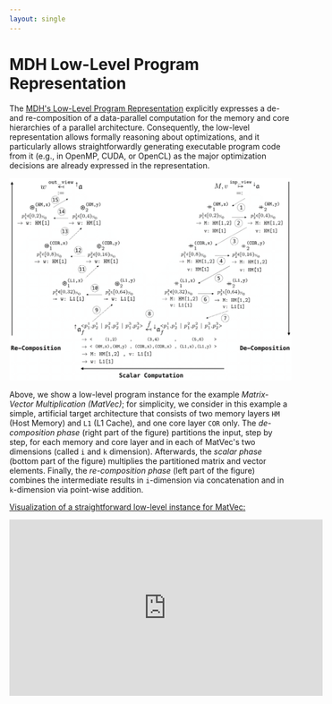 ```yaml
---
layout: single
---
```


# MDH Low-Level Program Representation

The [MDH's Low-Level Program Representation](https://dl.acm.org/doi/10.1145/3665643) explicitly expresses a de- and re-composition of a data-parallel computation for the memory and core hierarchies of a parallel architecture.
Consequently, the low-level representation allows formally reasoning about optimizations, and it particularly allows straightforwardly generating executable program code from it (e.g., in OpenMP, CUDA, or OpenCL) as the major optimization decisions are already expressed in the representation.

![MatVec Expressed in MDH's Low-Level Program Representation](/assets/images/ll_matvec.png)

Above, we show a low-level program instance for the example *Matrix-Vector Multiplication (MatVec)*; for simplicity, we consider in this example a simple, artificial target architecture that consists of two memory layers `HM` (Host Memory) and `L1` (L1 Cache), and one core layer `COR` only.
The *de-composition phase* (right part of the figure) partitions the input, step by step, for each memory and core layer and in each of MatVec's two dimensions (called `i` and `k` dimension).
Afterwards, the *scalar phase* (bottom part of the figure) multiplies the partitioned matrix and vector elements.
Finally, the *re-composition phase* (left part of the figure) combines the intermediate results in `i`-dimension via concatenation and in `k`-dimension via point-wise addition.


<span style="text-decoration:underline">Visualization of a straightforward low-level instance for MatVec:</span>

<iframe width="560" height="315" src="https://www.youtube.com/embed/o8q68M95Fak?&autoplay=1&loop=1" frameborder="0" allowfullscreen></iframe>
